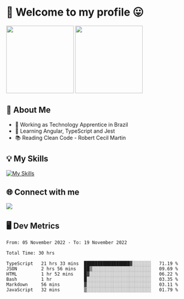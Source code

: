 # 🎉 Welcome to my profile 😛

<div>
  <img height="180em" src="https://github-readme-stats.vercel.app/api?username=VinicciusSantos&show_icons=true&icon_color=fff&include_all_commits=true&count_private=true&bg_color=30,08BEC1,394AAB&title_color=fff&text_color=fff"/>
  <img height="180em" src="https://github-readme-stats.vercel.app/api/top-langs/?username=VinicciusSantos&langs_count=8&layout=compact&include_all_commits=true&count_private=true&bg_color=30,3357AD,354DAD&title_color=fff&text_color=fff"/>
</div>


## 📖 About Me
- 🔭 Working as Technology Apprentice in Brazil
- 🌱 Learning Angular, TypeScript and Jest
- 📚 Reading Clean Code - Robert Cecil Martin

## 💡 My Skills

[![My Skills](https://skills.thijs.gg/icons?i=angular,react,html,css,sass,bootstrap,ts,js,nodejs,git,c,py,postgres)](https://github.com/VinicciusSantos)

## 🌐 Connect with me

<a href="https://www.linkedin.com/in/vinicius-guedes-b817aa223/"><img src="https://img.shields.io/badge/LinkedIn-0077B5?style=for-the-badge&logo=linkedin&logoColor=white"/></a>

## 🖥️ Dev Metrics

<!--START_SECTION:waka-->

```text
From: 05 November 2022 - To: 19 November 2022

Total Time: 30 hrs

TypeScript   21 hrs 33 mins  █████████████████▓░░░░░░░   71.19 %
JSON         2 hrs 56 mins   ██▒░░░░░░░░░░░░░░░░░░░░░░   09.69 %
HTML         1 hr 52 mins    █▓░░░░░░░░░░░░░░░░░░░░░░░   06.22 %
Bash         1 hr            █░░░░░░░░░░░░░░░░░░░░░░░░   03.35 %
Markdown     56 mins         ▓░░░░░░░░░░░░░░░░░░░░░░░░   03.11 %
JavaScript   32 mins         ▒░░░░░░░░░░░░░░░░░░░░░░░░   01.79 %
```

<!--END_SECTION:waka-->
